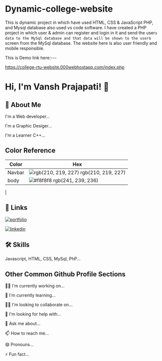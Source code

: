
# Dynamic-college-website

This is dynamic project in which have used HTML, CSS & JavaScript PHP, and Mysql database also used vs code software.
I have created a PHP project in which user & admin can register and login in it and send the user`s data to the MySql database and that data will be shown to the user`s screen from the MySql database. The website here is also user friendly and mobile responsible.

This is Demo link here:---

https://college-rtu-website.000webhostapp.com/index.php




# Hi, I'm Vansh Prajapati! 👋


## 🚀 About Me
I'm a Web developer...

I'm a Graphic Desiger...

I'm a Learner C++...


## Color Reference

| Color             | Hex                                                                |
| ----------------- | ------------------------------------------------------------------ |
| Navbar | ![rgb(210, 219, 227) ](https://via.placeholder.com/10/0a192f?text=+)  rgb(210, 219, 227) |
| body | ![#f8f8f8](https://via.placeholder.com/10/f8f8f8?text=+)  rgb(241, 239, 236) |
|

## 🔗 Links
[![portfolio](https://img.shields.io/badge/my_portfolio-000?style=for-the-badge&logo=ko-fi&logoColor=white)](https://vanshprajapati115.github.io/Portfolio_Website/)

[![linkedin](https://img.shields.io/badge/linkedin-0A66C2?style=for-the-badge&logo=linkedin&logoColor=white)](https://www.linkedin.com/in/vp115)


## 🛠 Skills
Javascript, HTML, CSS, MySql, PhP...


## Other Common Github Profile Sections
👩‍💻 I'm currently working on...

🧠 I'm currently learning...

👯‍♀️ I'm looking to collaborate on...

🤔 I'm looking for help with...

💬 Ask me about...

📫 How to reach me...

😄 Pronouns...

⚡️ Fun fact...



